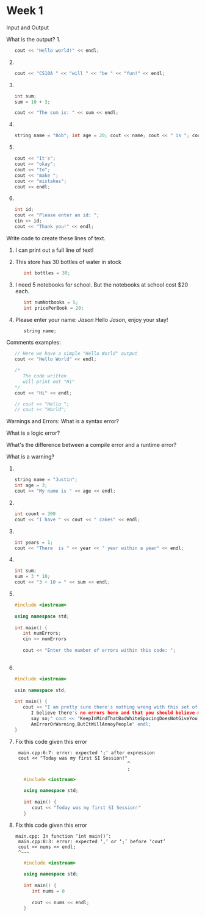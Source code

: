 # Week 1 #

Input and Output

What is the output?
1.
  ```c++
     cout << "Hello world!" << endl;
  ```
  
  
  
2.
  ```c++
     cout << "CS10A " << "will " << "be " << "fun!" << endl;
  ```
  
  
  
3.
  ```c++
     int sum;
     sum = 10 + 3;
  
     cout << "The sum is: " << sum << endl;
  ```
  
  
  
4.
  ```c++
     string name = "Bob"; int age = 20; cout << name; cout << " is "; cout << age; cout << " years old"; cout << endl;
  ```
  
  
  
5.
  ```c++
     cout << "It's";
     cout << "okay";
     cout << "to";
     cout << "make ";
     cout << "mistakes";
     cout << endl;
  ```
  


6.
  ```c++
     int id;
     cout << "Please enter an id: ";
     cin >> id;
     cout << "Thank you!" << endl;
  ```





Write code to create these lines of text.
1. I can print out a full line of text!



2. This store has 30 bottles of water in stock
   ```c++
      int bottles = 30;
   ```
   
   
   
3. I need 5 notebooks for school.
   But the notebooks at school cost $20 each.
   ```c++
      int numNotbooks = 5;
      int pricePerBook = 20;
   ```
   
   
   
4. Please enter your name: *Jason*
   Hello *Jason*, enjoy your stay!
   ```c++
      string name;
   ```
   
   
   
Comments examples:
   ```c++
      // Here we have a simple "Hello World" output
      cout << "Hello World" << endl;
   ```
   ```c++
      /*
         The code written
         will print out "Hi"
      */
      cout << "Hi" << endl;
   ```
   ```c++
      // cout << "Hello ";
      // cout << "World";
   ```
   
   
   
Warnings and Errors:
   What is a syntax error?
   
   What is a logic error?
   
   What's the difference between a compile error and a runtime error?
   
   What is a warning?
   
   
   
   
1.
  ```c++
     string name = "Justin";
     int age = 3;
     cout << "My name is " << age << endl;
  ```



2.
  ```c++
     int count = 300
     cout << "I have " << cout << " cakes" << endl;
  ```



3.
  ```c++
     int years = 1;
     cout << "There  is " << year << " year within a year" << endl;
  ```
  
  
  
4.
  ```c++
     int sum;
     sum = 3 * 10;
     cout << "3 + 10 = " << sum << endl;
  ```



5.
  ```c++
     #include <iostream>
     
     using namespace std;
     
     int main() {
        int numErrors;
        cin >> numErrors
        
        cout << "Enter the number of errors within this code: ";
     
  ```
  
  
  
6.
  ```c++
     #include <iostream>
     
     usin namespace std;
     
     int main() {
        cout << "I am pretty sure there's nothing wrong with this set of code. 
           I believe there's no errors here and that you should believe me when I 
           say so;" cout << "KeepInMindThatBadWhiteSpacingDoesNotGiveYou
           AnErrorOrWarning,ButItWillAnnoyPeople" endl;
     }
  ```


7. Fix this code given this error
   ```
    main.cpp:6:7: error: expected ';' after expression
    cout << "Today was my first SI Session!"
                                            ^
                                            ;
   ```


   ```c++
      #include <iostream>
      
      using namespace std;
      
      int main() {
         cout << "Today was my first SI Session!"
      }
   ```

   


8. Fix this code given this error
   ```
   main.cpp: In function ‘int main()’:
    main.cpp:8:3: error: expected ‘,’ or ‘;’ before ‘cout’
    cout << nums << endl;
    ^~~~
   ```
   
   
   ```c++
      #include <iostream>
      
      using namespace std;
      
      int main() {
         int nums = 0
         
         cout << nums << endl;
      }
   ```
